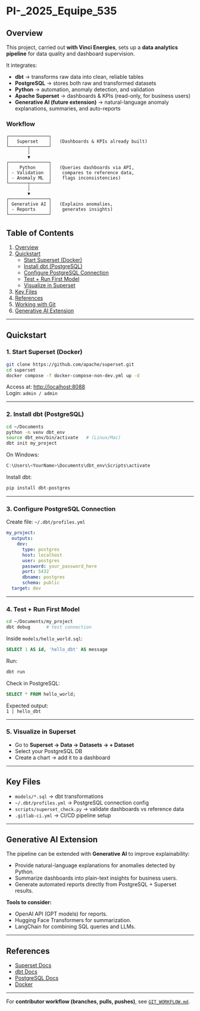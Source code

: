 # PI-_2025_Equipe_535

## Overview
This project, carried out **with Vinci Energies**, sets up a **data analytics pipeline** for data quality and dashboard supervision.

It integrates:
- **dbt** → transforms raw data into clean, reliable tables  
- **PostgreSQL** → stores both raw and transformed datasets  
- **Python** → automation, anomaly detection, and validation  
- **Apache Superset** → dashboards & KPIs (read-only, for business users)  
- **Generative AI (future extension)** → natural-language anomaly explanations, summaries, and auto-reports  

### Workflow

```text
┌───────────────┐
│   Superset    │   (Dashboards & KPIs already built)
└───────┬───────┘
        │
        ▼
┌───────────────┐
│    Python     │   (Queries dashboards via API,
│ - Validation  │    compares to reference data,
│ - Anomaly ML  │    flags inconsistencies)
└───────┬───────┘
        │
        ▼
┌───────────────┐
│ Generative AI │   (Explains anomalies,
│ - Reports     │    generates insights)
└───────────────┘

```


## Table of Contents
1. [Overview](#overview)  
2. [Quickstart](#quickstart)  
   - [Start Superset (Docker)](#1-start-superset-docker)  
   - [Install dbt (PostgreSQL)](#2-install-dbt-postgresql)  
   - [Configure PostgreSQL Connection](#3-configure-postgresql-connection)  
   - [Test + Run First Model](#4-test--run-first-model)  
   - [Visualize in Superset](#5-visualize-in-superset)  
3. [Key Files](#key-files)  
4. [References](#references)  
5. [Working with Git](GIT_WORKFLOW.md)  
6. [Generative AI Extension](#generative-ai-extension)  

---

## Quickstart

### 1. Start Superset (Docker)
```bash
git clone https://github.com/apache/superset.git
cd superset
docker compose -f docker-compose-non-dev.yml up -d
```
Access at: [http://localhost:8088](http://localhost:8088)  
Login: `admin / admin`

---

### 2. Install dbt (PostgreSQL)
```bash
cd ~/Documents
python -m venv dbt_env
source dbt_env/bin/activate   # (Linux/Mac)
dbt init my_project
```
On Windows:
```powershell
C:\Users\<YourName>\Documents\dbt_env\Scripts\activate
```
Install dbt:
```bash
pip install dbt-postgres
```

---

### 3. Configure PostgreSQL Connection
Create file: `~/.dbt/profiles.yml`  
```yaml
my_project:
  outputs:
    dev:
      type: postgres
      host: localhost
      user: postgres
      password: your_password_here
      port: 5432
      dbname: postgres
      schema: public
  target: dev
```

---

### 4. Test + Run First Model
```bash
cd ~/Documents/my_project
dbt debug      # test connection
```

Inside `models/hello_world.sql`:
```sql
SELECT 1 AS id, 'hello_dbt' AS message
```

Run:
```bash
dbt run
```

Check in PostgreSQL:
```sql
SELECT * FROM hello_world;
```
Expected output:  
`1 | hello_dbt`

---

### 5. Visualize in Superset
- Go to **Superset → Data → Datasets → + Dataset**  
- Select your PostgreSQL DB  
- Create a chart → add it to a dashboard  

---

## Key Files
- `models/*.sql` → dbt transformations  
- `~/.dbt/profiles.yml` → PostgreSQL connection config  
- `scripts/superset_check.py` → validate dashboards vs reference data  
- `.gitlab-ci.yml` → CI/CD pipeline setup  

---

## Generative AI Extension
The pipeline can be extended with **Generative AI** to improve explainability:  
- Provide natural-language explanations for anomalies detected by Python.  
- Summarize dashboards into plain-text insights for business users.  
- Generate automated reports directly from PostgreSQL + Superset results.  

**Tools to consider:**  
- OpenAI API (GPT models) for reports.  
- Hugging Face Transformers for summarization.  
- LangChain for combining SQL queries and LLMs.  

---

## References
- [Superset Docs](https://superset.apache.org/docs/)  
- [dbt Docs](https://docs.getdbt.com/)  
- [PostgreSQL Docs](https://www.postgresql.org/docs/)  
- [Docker](https://docs.docker.com/desktop/)  

---

For **contributor workflow (branches, pulls, pushes)**, see [`GIT_WORKFLOW.md`](GIT_WORKFLOW.md).  
